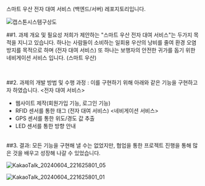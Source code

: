 스마트 우산 전자 대여 서비스 (백엔드/서버) 레포지토리입니다. 

![캡스톤시스템구상도](https://github.com/adorahelen/pythonProject/assets/127845112/cca9b478-93fb-4147-ada4-18d4146702b5)

##1. 과제 개요 및 필요성
저희가 제안하는 "스마트 우산 전자 대여 서비스"는 두가지 목적을 지니고 있습니다.
하나는 사람들이 소비하는 일회용 우산의 낭비를 줄여 환경 오염 방지를 목적으로 하며 (전자 대여 서비스)
또 하나는 보행자의 안전한 귀가를 돕기 위한 네비게이션 서비스 입니다. (스마트 우산)

</div>
</br>

##2. 과제의 개발 방법 및 수행 과정 :
이를 구현하기 위해 아래와 같은 기능을 구현하고자 하였습니다.
<전자 대여 서비스> 
- 웹사이트 제작(회원가입 기능, 로그인 기능)
- RFID 센서를 통한 태그 (전자 대여 서비스)
<네비게이션 서비스>
- GPS 센서를 통한 위도/경도 값 추출
- LED 센서를 통한 방향 안내

  
</div>
</br>
##3. 결과:
모든 기능을 구현해 낼 수는 없었지만, 협업을 통한 프로젝트 진행을 통해
많은 것을 배우고 성장해 나갈 수 있었습니다.

![KakaoTalk_20240604_221625801_05](https://github.com/adorahelen/pythonProject/assets/127845112/a0465767-f693-4e71-b64b-22973dfaec69)


![KakaoTalk_20240604_221625801_01](https://github.com/adorahelen/pythonProject/assets/127845112/d037c133-0811-4c22-bad7-397b1c818d19)


